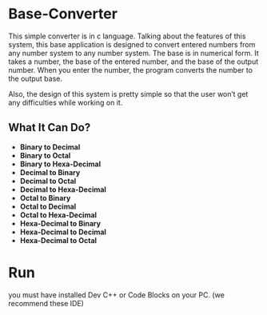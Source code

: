 # Base-Converter

This simple converter is in c language. Talking about the features of this system, this base application is designed to convert entered numbers from any number system to any number system. The base is in numerical form. It takes a number, the base of the entered number, and the base of the output number. When you enter the number, the program converts the number to the output base.

Also, the design of this system is pretty simple so that the user won’t get any difficulties while working on it.


## What It Can Do? 

-   **Binary to Decimal**
-   **Binary to Octal**
-   **Binary to Hexa-Decimal**
-   **Decimal to Binary**
-   **Decimal to Octal**
-   **Decimal to Hexa-Decimal**
-   **Octal to Binary**
-   **Octal to Decimal**
-   **Octal to Hexa-Decimal**
-   **Hexa-Decimal to Binary**
-   **Hexa-Decimal to Decimal**
-   **Hexa-Decimal to Octal**


# Run
you must have installed Dev C++ or Code Blocks on your PC. (we recommend these IDE)
